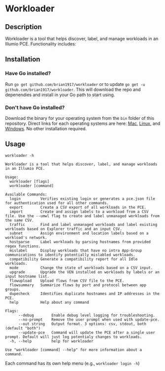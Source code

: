 # Workloader

## Description
Workloader is a tool that helps discover, label, and manage workloads in an Illumio PCE. Functionality includes:

## Installation

### Have Go installed?
Run `go get github.com/brian1917/workloader` or to update `go get -u github.com/brian1917/workloader`. This will download the repo and depenendies and install in your Go path to start using.

### Don't have Go installed?
Download the binary for your operating system from the `bin` folder of this repository. Direct links for each operating systems are here: [Mac](https://github.com/brian1917/workloader/raw/master/bin/workloader-mac), [Linux](https://github.com/brian1917/workloader/raw/master/bin/workloader-linux), and [Windows](https://github.com/brian1917/workloader/raw/master/bin/workloader-win.exe). No other installation required.


## Usage
`workloader -h`

```
Workloader is a tool that helps discover, label, and manage workloads in an Illumio PCE.

Usage:
  workloader [flags]
  workloader [command]

Available Commands:
  login         Verifies existing login or generates a pce.json file for authentication used for all other commands.
  export        Create a CSV export of all workloads in the PCE.
  import        Create and assign labels to a workload from a CSV file. Use the --umwl flag to create and label unmanaged workloads from the same CSV.
  traffic       Find and label unmanaged workloads and label existing workloads based on Explorer traffic and an input CSV.
  subnet        Assign environment and location labels based on a workload's network.
  hostparse     Label workloads by parsing hostnames from provided regex functions.
  mislabel      Display workloads that have no intra App-Group communications to identify potentially mislabled workloads.
  compatibility Generate a compatibility report for all Idle workloads.
  mode          Change the state of workloads based on a CSV input.
  upgrade       Upgrade the VEN installed on workloads by labels or an input hostname list.
  flowupload    Upload flows from CSV file to the PCE.
  flowsummary   Summarize flows by port and protocol between app groups.
  dupecheck     Identifies duplicate hostnames and IP addresses in the PCE.
  help          Help about any command

Flags:
      --debug        Enable debug level logging for troubleshooting.
      --no-prompt    Remove the user prompt when used with update-pce.
      --out string   Output format. 3 options: csv, stdout, both (default "both")
      --update-pce   Command will update the PCE after a single user prompt. Default will just log potentialy changes to workloads.
  -h, --help         help for workloader

Use "workloader [command] --help" for more information about a command.
```

Each command has its own help menu (e.g., `workloader login -h`)